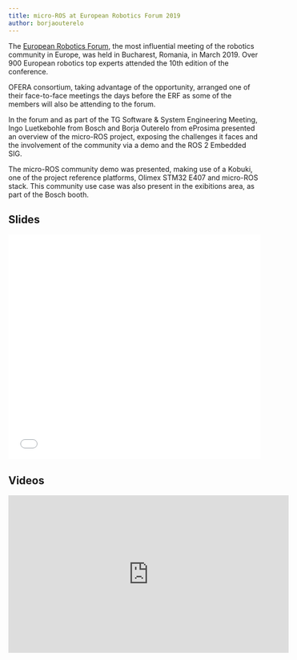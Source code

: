 ```yaml
---
title: micro-ROS at European Robotics Forum 2019
author: borjaouterelo
---
```


The [European Robotics Forum](https://eu-robotics.net/european-robotics-forum/), the most influential meeting of the robotics community in Europe, was held in Bucharest, Romania, in March 2019. Over 900 European robotics top experts attended the 10th edition of the conference.

OFERA consortium, taking advantage of the opportunity, arranged one of their face-to-face meetings the days before the ERF as some of the members will also be attending to the forum.

In the forum and as part of the TG Software & System Engineering Meeting, Ingo Luetkebohle from Bosch and Borja Outerelo from eProsima presented an overview of the micro-ROS project, exposing the challenges it faces and the involvement of the community via a demo and the ROS 2 Embedded SIG.

The micro-ROS community demo was presented, making use of a Kobuki, one of the project reference platforms, Olimex STM32 E407 and micro-ROS stack. This community use case was also present in the exibitions area, as part of the Bosch booth.

## Slides

<embed src="/download/OFERA-Presentation_ERF2019.pdf" type="application/pdf" width="100%" height="450px"/>

## Videos

<iframe width="560" height="315" src="https://www.youtube-nocookie.com/embed/Ca0wmFLi_oY" frameborder="0" allow="accelerometer; autoplay; encrypted-media; gyroscope; picture-in-picture" allowfullscreen></iframe>
